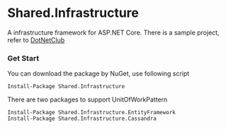 # Shared.Infrastructure

A infrastructure framework for ASP.NET Core.
There is a sample project, refer to [DotNetClub](https://github.com/scheshan/DotNetClub)

### Get Start

You can download the package by NuGet, use following script
```
Install-Package Shared.Infrastructure
```

There are two packages to support UnitOfWorkPattern
```
Install-Package Shared.Infrastructure.EntityFramework
Install-Package Shared.Infrastructure.Cassandra
```

